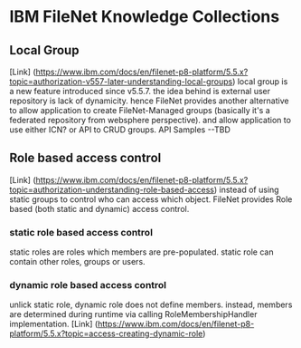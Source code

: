 # IBM FileNet Knowledge Collections
## Local Group
[Link] (https://www.ibm.com/docs/en/filenet-p8-platform/5.5.x?topic=authorization-v557-later-understanding-local-groups)
local group is a new feature introduced since v5.5.7. the idea behind is external user repository is lack of dynamicity. hence FileNet provides another alternative to allow application to create FileNet-Managed groups (basically it's a federated repository from websphere perspective).
and allow application to use either ICN? or API to CRUD groups. 
API Samples --TBD

## Role based access control
[Link] (https://www.ibm.com/docs/en/filenet-p8-platform/5.5.x?topic=authorization-understanding-role-based-access)
instead of using static groups to control who can access which object. FileNet provides Role based (both static and dynamic) access control. 
### static role based access control
static roles are roles which members are pre-populated. static role can contain other roles, groups or users.
### dynamic role based access control
unlick static role, dynamic role does not define members. instead, members are determined during runtime via calling RoleMembershipHandler implementation. [Link] (https://www.ibm.com/docs/en/filenet-p8-platform/5.5.x?topic=access-creating-dynamic-role)
